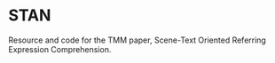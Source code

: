# STAN
Resource and code for the TMM paper, Scene-Text Oriented Referring Expression Comprehension.
